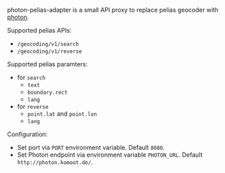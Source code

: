 photon-pelias-adapter is a small API proxy to replace pelias geocoder with [photon](https://photon.komoot.de/).

Supported pelias APIs:

* `/geocoding/v1/search`
* `/geocoding/v1/reverse`

Supported pelias paramters:
* for `search`
	* `text`
	* `boundary.rect`
	* `lang`
* for `reverse`
	* `point.lat` and `point.lon`
	* `lang`

Configuration:

* Set port via `PORT` environment variable. Default `8080`.
* Set Photon endpoint via environment variable `PHOTON_URL`. Default `http://photon.komoot.de/`.